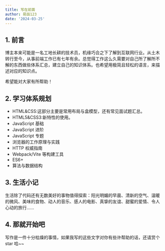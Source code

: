 ```yaml
---
title: 写在前面
author: 易函123
date: '2024-03-25'
---
```


## 1. 前言

博主本来可能是一名工地长耕的技术员，机缘巧合之下了解到互联网行业。从土木转行至今，从事前端工作已有七年有余。总觉得工作这么久需要对自己所了解所不解的东西做些体系汇总，建立自己的知识体系。也希望用极简且轻松的语言，来描述对应的知识点。

希望能对大家有所帮助！

## 2. 学习体系规划

- HTML&CSS:这部分主要是常用布局与盒模型，还有常见面试题汇总。
- HTML5&CSS3:新特性的使用。
- JavaScript 基础
- JavaScript 进阶
- JavaScript 专题
- 浏览器的工作原理与实践
- HTTP 权威指南
- Webpack/Vite 等构建工具
- ES6+
- 算法与数据结构

## 3. 生活小记

生活除了代码还有无数美好的事物值得探索：阳光明媚的早晨、清新的空气、温暖的微风、美味的食物、动人的音乐、感人的电影、真挚的友谊、甜蜜的爱情、令人心动的旅行……

## 4. 那就开始吧

写作是一件十分枯燥的事情，如果我写的这些文字对你有些许帮助的话，还请赏个 star 哈~~
